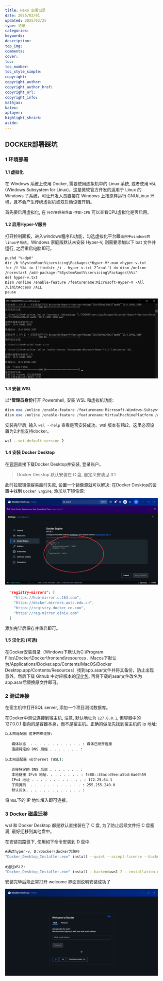 ```yaml
---
title: Hexo 部署记录
date: 2025/02/01
updated: 2025/02/25
type: 记录
categories:
keywords:
description:
top_img:
comments:
cover:
toc:
toc_number:
toc_style_simple:
copyright:
copyright_author:
copyright_author_href:
copyright_url:
copyright_info:
mathjax:
katex:
aplayer:
highlight_shrink:
aside:
---
```

## DOCKER部署踩坑

### 1 环境部署

#### 1.1 虚拟化

在 Windows 系统上使用 Docker, 需要使用虚拟机中的 Linux 系统, 或者使用 `WSL` (Windows Subsystem for Linux)，这是微软官方开发的适用于 Linux 的 Windows 子系统，可让开发人员直接在 Windows 上按原样运行 GNU/Linux 环境，且不会产生传统虚拟机或双启动设置开销。

首先要启用虚拟化, 在 `任务管理器界面-性能-CPU` 可以查看CPU虚拟化是否启用。

#### 1.2 启用Hyper-V服务

打开控制面板，进入windows程序和功能，勾选虚拟化平台跟`适用于windows的linux子系统`。Windows 家庭版默认未安装 Hyper-V, 则需要添加以下 bat 文件并运行, 之后重启电脑即可。

```batch
pushd "%~dp0"
dir /b %SystemRoot%\servicing\Packages\*Hyper-V*.mum >hyper-v.txt
for /f %%i in ('findstr /i . hyper-v.txt 2^>nul') do dism /online /norestart /add-package:"%SystemRoot%\servicing\Packages\%%i"
del hyper-v.txt
Dism /online /enable-feature /featurename:Microsoft-Hyper-V -All /LimitAccess /ALL
pause
```
![1.png](1.png)

#### 1.3 安装 WSL

以***管理员身份**打开 Powershell, 安装 WSL 和虚拟机功能:

```powershell
dism.exe /online /enable-feature /featurename:Microsoft-Windows-Subsystem-Linux /all /norestart
dism.exe /online /enable-feature /featurename:VirtualMachinePlatform /all /norestart
```

安装完毕后, 输入 `wsl --help` 查看是否安装成功。wsl 版本有1和2，这里必须设置为2才能支持docker。

```cmd
wsl --set-default-version 2
```



#### 1.4 安装 Docker Desktop

在[官网](https://www.docker.com/)直接下载Docker Desktop并安装, 登录账户。

>  Docker Desktop 默认安装在 C 盘, 自定义安装见 3.1

此时拉取镜像容易超时失败, 设置一个镜像源就可以解决: 在Docker Desktop的设置中找到 `Docker Engine`, 添加以下镜像源:

![3.png](3.png)

```json
  "registry-mirrors": [
    "https://hub-mirror.c.163.com",
    "https://docker.mirrors.ustc.edu.cn",
    "https://registry.docker-cn.com",
    "https://reg-mirror.qiniu.com"
  ]
```
添加完毕后保存并重启即可。

#### 1.5 汉化包 (可选)

在Docker安装目录（Windows下默认为C:\Program Files\Docker\Docker\frontend\resources，Macos下默认为/Applications/Docker.app/Contents/MacOS/Docker Desktop.app/Contents/Resources）找到app.asar文件并将其备份，防止出现意外。然后下载 Github 中对应版本的[汉化包](https://github.com/asxez/DockerDesktop-CN), 再将下载的asar文件改名为app.asar后替换原文件即可。

### 2 测试连接

在宿主机中打开SQL server, 添加一个项目测试数据库。

在Docker中测试连接到宿主机, 注意, 默认地址为 `127.0.0.1`, 但容器中的 127.0.0.1 指向的是容器本身，而不是宿主机。正确的做法先找到宿主机的 ip 地址:

```cmd
以太网适配器 蓝牙网络连接:

   媒体状态  . . . . . . . . . . . . : 媒体已断开连接
   连接特定的 DNS 后缀 . . . . . . . :

以太网适配器 vEthernet (WSL):

   连接特定的 DNS 后缀 . . . . . . . :
   本地链接 IPv6 地址. . . . . . . . : fe80::38ac:d9ee:a5bd:6ad0%59
   IPv4 地址 . . . . . . . . . . . . : 172.25.64.1
   子网掩码  . . . . . . . . . . . . : 255.255.240.0
   默认网关. . . . . . . . . . . . . :

```

将 `WSL`下的 IP 地址填入即可连接。

### 3 Docker 磁盘迁移

wsl 和 Docker Desktop 都是默认直接装在了 C 盘, 为了防止后续文件把 C 盘塞满, 最好迁移到其他盘中。
 
在安装包路径下, 使用如下命令安装到 D 盘中:

```cmd
#通过hyper-v, D:\Docker\docker为路径
"Docker_Desktop_Installer.exe" install --quiet --accept-license --backend=hyper-v --installation-dir=D:\Docker\docker --hyper-v-default-data-root=D:\Docker\docker

#通过WSL2:
"Docker_Desktop_Installer.exe" install --backend=wsl-2 --installation-dir=D:\Docker\docker --wsl-default-data-root=D:\Docker\wsl --accept-license
```

安装完毕后能正常打开 welcome 界面则说明安装成功了

![2.png](2.png)
